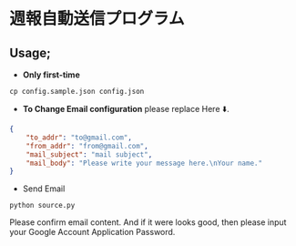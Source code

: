 # 週報自動送信プログラム

## Usage;

* **Only first-time** 

```
cp config.sample.json config.json
```

* **To Change Email configuration** please replace Here ⬇️.

```json:config.json
{
	"to_addr": "to@gmail.com",
	"from_addr": "from@gmail.com",
	"mail_subject": "mail subject",
	"mail_body": "Please write your message here.\nYour name."
}

```

* Send Email

```
python source.py
```

Please confirm email content.
And if it were looks good, then please input your Google Account Application Password.
